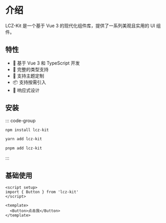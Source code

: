 # 介绍

LCZ-Kit 是一个基于 Vue 3 的现代化组件库，提供了一系列美观且实用的 UI 组件。

## 特性

- 🚀 基于 Vue 3 和 TypeScript 开发
- 💪 完整的类型支持
- 🎨 支持主题定制
- 📦 支持按需引入
- 📱 响应式设计

## 安装

::: code-group
```bash [npm]
npm install lcz-kit
```

```bash [yarn]
yarn add lcz-kit
```

```bash [pnpm]
pnpm add lcz-kit
```
:::

## 基础使用

```vue
<script setup>
import { Button } from 'lcz-kit'
</script>

<template>
  <Button>点击我</Button>
</template>
```
